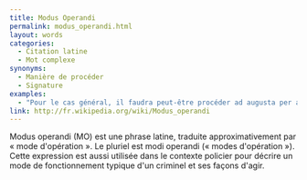 ```yaml
---
title: Modus Operandi
permalink: modus_operandi.html
layout: words
categories:
  - Citation latine
  - Mot complexe
synonyms:
  - Manière de procéder
  - Signature
examples:
  - "Pour le cas général, il faudra peut-être procéder ad augusta per angusta et adopter un modus operandi suivant un vent catabatique..."
link: http://fr.wikipedia.org/wiki/Modus_operandi
---
```


Modus operandi (MO) est une phrase latine, traduite approximativement par « mode d'opération ». Le pluriel est modi operandi (« modes d'opération »). Cette expression est aussi utilisée dans le contexte policier pour décrire un mode de fonctionnement typique d'un criminel et ses façons d'agir.
